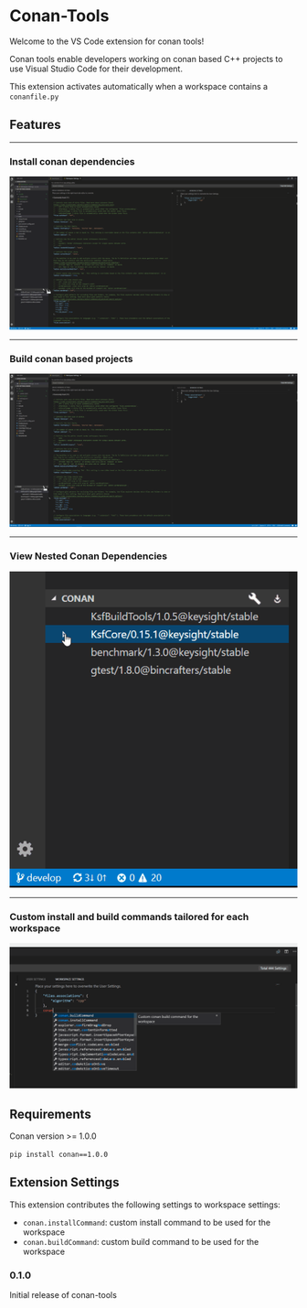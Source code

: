 # Conan-Tools

Welcome to the VS Code extension for conan tools!

Conan tools enable developers working on conan based C++ projects to use Visual Studio Code for their development.

This extension activates automatically when a workspace contains a `conanfile.py`


## Features
---
### Install conan dependencies
![Installing](/resources/media/installation.gif?raw=true)

---
### Build conan based projects
![Building](/resources/media/building.gif?raw=true)

---
### View Nested Conan Dependencies
![View](/resources/media/view_dependencies.gif?raw=true)

---
### Custom install and build commands tailored for each workspace
![Custom](/resources/media/custom_install_command.gif?raw=true)


## Requirements

Conan version >= 1.0.0 

`pip install conan==1.0.0`

## Extension Settings

This extension contributes the following settings to workspace settings:

* `conan.installCommand`: custom install command to be used for the workspace
* `conan.buildCommand`: custom build command to be used for the workspace


### 0.1.0

Initial release of conan-tools
